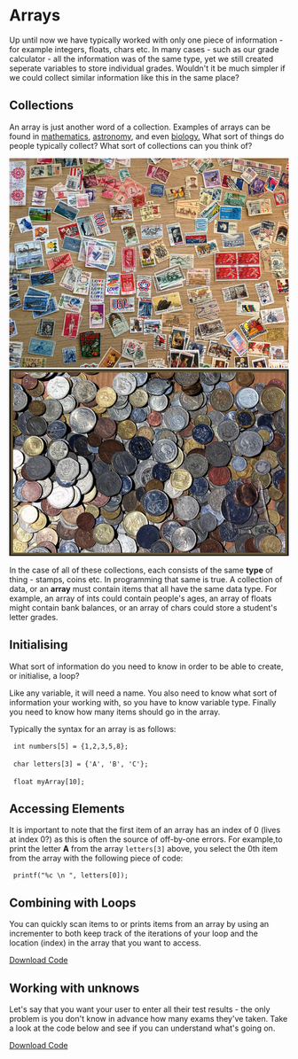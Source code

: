# Arrays

Up until now we have typically worked with only one piece of information - for example integers, floats, chars etc. In many cases - such as our grade calculator - all the information was of the same type, yet we still created seperate variables to store individual grades. Wouldn't it be much simpler if we could collect similar information like this in the same place? 

## Collections

An array is just another word of a collection. Examples of arrays can be found in <a href="http://en.wikipedia.org/wiki/Matrix_(mathematics)" target="_blank">mathematics</a>, <a href="http://www.vla.nrao.edu/" target="_blank">astronomy</a>, and even <a href="https://www.google.ie/search?q=array+plate&newwindow=1&source=lnms&tbm=isch" target="_blank">biology.</a> What sort of things do people typically collect? What sort of collections can you think of?

![stamps](images/stamp_collection.jpg "Stamps")
![coins](images/coin_collection.jpg "Coins")

In the case of all of these collections, each consists of the same **type** of thing - stamps, coins etc. In programming that same is true. A collection of data, or an **array** must contain items that all have the same data type. For example, an array of ints could contain people's ages, an array of floats might contain bank balances, or an array of chars could store a student's letter grades.

## Initialising

What sort of information do you need to know in order to be able to create, or initialise, a loop?

Like any variable, it will need a name. You also need to know what sort of information your working with, so you have to know variable type. Finally you need to know how many items should go in the array.

Typically the syntax for an array is as follows:

```
 int numbers[5] = {1,2,3,5,8};

 char letters[3] = {'A', 'B', 'C'};
 
 float myArray[10];

```

## Accessing Elements

It is important to note that the first item of an array has an index of 0 (lives at index 0?) as this is often the source of off-by-one errors. For example,to print the letter **A**  from the array `letters[3]` above, you select the 0th item from the array with the following piece of code:

```
 printf("%c \n ", letters[0]);
```

## Combining with Loops

You can quickly scan items to or prints items from an array by using an incrementer to both keep track of the iterations of your loop and the location (index) in the array that you want to access.

<code data-gist-id="43a7c5c405d31f8670ca"></code>
<a href="https://gist.github.com/domhnallohanlon/43a7c5c405d31f8670ca/download" class="text-success pull-right">Download Code</a><br>



## Working with unknows

Let's say that you want your user to enter all their test results  - the only problem is you don't know in advance how many exams they've taken. Take a look at the code below and see if you can understand what's going on.

<code data-gist-id="10622230e897da0e80fe"></code>
<a href="https://gist.github.com/domhnallohanlon/https://gist.github.com/10622230e897da0e80fe/download" class="text-success pull-right">Download Code</a><br>


